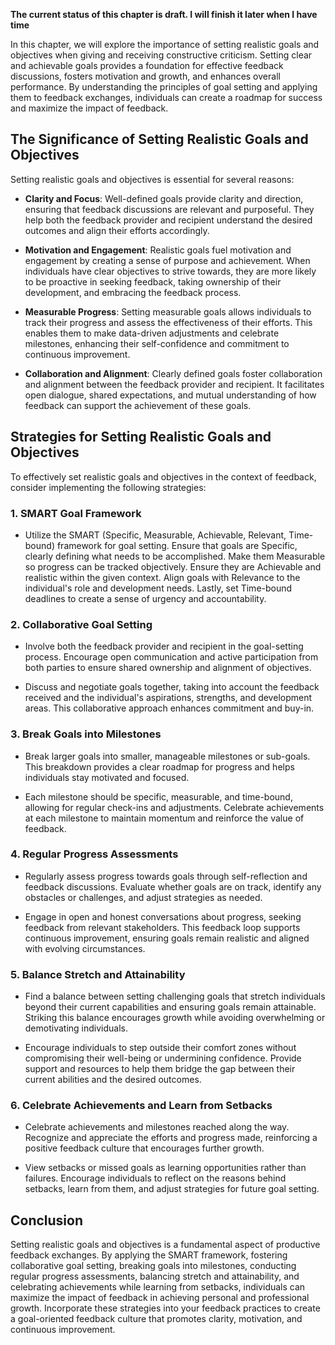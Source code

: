 **The current status of this chapter is draft. I will finish it later when I have time**

In this chapter, we will explore the importance of setting realistic goals and objectives when giving and receiving constructive criticism. Setting clear and achievable goals provides a foundation for effective feedback discussions, fosters motivation and growth, and enhances overall performance. By understanding the principles of goal setting and applying them to feedback exchanges, individuals can create a roadmap for success and maximize the impact of feedback.

The Significance of Setting Realistic Goals and Objectives
----------------------------------------------------------

Setting realistic goals and objectives is essential for several reasons:

* **Clarity and Focus**: Well-defined goals provide clarity and direction, ensuring that feedback discussions are relevant and purposeful. They help both the feedback provider and recipient understand the desired outcomes and align their efforts accordingly.

* **Motivation and Engagement**: Realistic goals fuel motivation and engagement by creating a sense of purpose and achievement. When individuals have clear objectives to strive towards, they are more likely to be proactive in seeking feedback, taking ownership of their development, and embracing the feedback process.

* **Measurable Progress**: Setting measurable goals allows individuals to track their progress and assess the effectiveness of their efforts. This enables them to make data-driven adjustments and celebrate milestones, enhancing their self-confidence and commitment to continuous improvement.

* **Collaboration and Alignment**: Clearly defined goals foster collaboration and alignment between the feedback provider and recipient. It facilitates open dialogue, shared expectations, and mutual understanding of how feedback can support the achievement of these goals.

Strategies for Setting Realistic Goals and Objectives
-----------------------------------------------------

To effectively set realistic goals and objectives in the context of feedback, consider implementing the following strategies:

### 1. **SMART Goal Framework**

* Utilize the SMART (Specific, Measurable, Achievable, Relevant, Time-bound) framework for goal setting. Ensure that goals are Specific, clearly defining what needs to be accomplished. Make them Measurable so progress can be tracked objectively. Ensure they are Achievable and realistic within the given context. Align goals with Relevance to the individual's role and development needs. Lastly, set Time-bound deadlines to create a sense of urgency and accountability.

### 2. **Collaborative Goal Setting**

* Involve both the feedback provider and recipient in the goal-setting process. Encourage open communication and active participation from both parties to ensure shared ownership and alignment of objectives.

* Discuss and negotiate goals together, taking into account the feedback received and the individual's aspirations, strengths, and development areas. This collaborative approach enhances commitment and buy-in.

### 3. **Break Goals into Milestones**

* Break larger goals into smaller, manageable milestones or sub-goals. This breakdown provides a clear roadmap for progress and helps individuals stay motivated and focused.

* Each milestone should be specific, measurable, and time-bound, allowing for regular check-ins and adjustments. Celebrate achievements at each milestone to maintain momentum and reinforce the value of feedback.

### 4. **Regular Progress Assessments**

* Regularly assess progress towards goals through self-reflection and feedback discussions. Evaluate whether goals are on track, identify any obstacles or challenges, and adjust strategies as needed.

* Engage in open and honest conversations about progress, seeking feedback from relevant stakeholders. This feedback loop supports continuous improvement, ensuring goals remain realistic and aligned with evolving circumstances.

### 5. **Balance Stretch and Attainability**

* Find a balance between setting challenging goals that stretch individuals beyond their current capabilities and ensuring goals remain attainable. Striking this balance encourages growth while avoiding overwhelming or demotivating individuals.

* Encourage individuals to step outside their comfort zones without compromising their well-being or undermining confidence. Provide support and resources to help them bridge the gap between their current abilities and the desired outcomes.

### 6. **Celebrate Achievements and Learn from Setbacks**

* Celebrate achievements and milestones reached along the way. Recognize and appreciate the efforts and progress made, reinforcing a positive feedback culture that encourages further growth.

* View setbacks or missed goals as learning opportunities rather than failures. Encourage individuals to reflect on the reasons behind setbacks, learn from them, and adjust strategies for future goal setting.

Conclusion
----------

Setting realistic goals and objectives is a fundamental aspect of productive feedback exchanges. By applying the SMART framework, fostering collaborative goal setting, breaking goals into milestones, conducting regular progress assessments, balancing stretch and attainability, and celebrating achievements while learning from setbacks, individuals can maximize the impact of feedback in achieving personal and professional growth. Incorporate these strategies into your feedback practices to create a goal-oriented feedback culture that promotes clarity, motivation, and continuous improvement.
